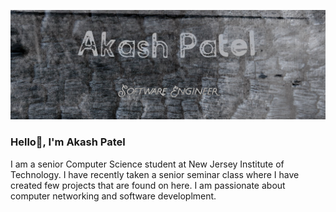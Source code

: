 <!--
**akashpatel2699/akashpatel2699** is a ✨ _special_ ✨ repository because its `README.md` (this file) appears on your GitHub profile.

Here are some ideas to get you started:

- 🔭 I’m currently working on ...
- 🌱 I’m currently learning ...
- 👯 I’m looking to collaborate on ...
- 🤔 I’m looking for help with ...
- 💬 Ask me about ...
- 📫 How to reach me: ...
- 😄 Pronouns: ...
- ⚡ Fun fact: ...
-->
[![Header](https://github.com/akashpatel2699/akashpatel2699/blob/main/readme_header.jpg "Header")](https://https://akashpatel-portfolio.netlify.app/)

### Hello👋,  I'm Akash Patel

I am a senior Computer Science student at New Jersey Institute of Technology. I have recently taken a senior seminar class where I have created few projects that are found on here. I am passionate about computer networking and software developlment. 
